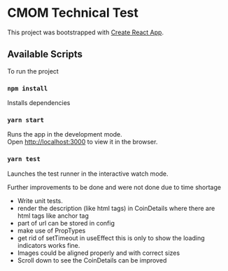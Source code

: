 # CMOM Technical Test

This project was bootstrapped with [Create React App](https://github.com/facebook/create-react-app).

## Available Scripts

To run the project
### `npm install`
Installs dependencies
                    
### `yarn start`

Runs the app in the development mode.\
Open [http://localhost:3000](http://localhost:3000) to view it in the browser.

### `yarn test`

Launches the test runner in the interactive watch mode.
           

Further improvements to be done and were not done due to time shortage
* Write unit tests.  
* render the description (like html tags) in CoinDetails where there  are html tags like anchor tag
* part of url can be stored in config
* make use of PropTypes 
* get rid of setTimeout in useEffect this is only to show the loading indicators works fine.  
* Images could be aligned properly and with correct sizes
* Scroll down to see the CoinDetails can be improved
